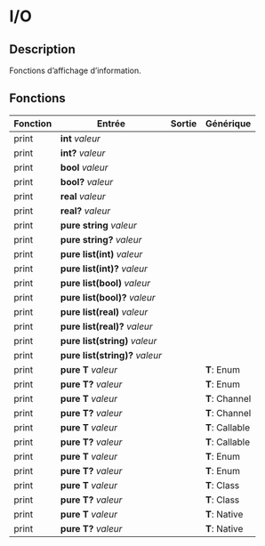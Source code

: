 # I/O

## Description

Fonctions d’affichage d’information.

## Fonctions

|Fonction|Entrée|Sortie|Générique|
|-|-|-|-|
|print|**int** *valeur*|||
|print|**int?** *valeur*|||
|print|**bool** *valeur*|||
|print|**bool?** *valeur*|||
|print|**real** *valeur*|||
|print|**real?** *valeur*|||
|print|**pure string** *valeur*|||
|print|**pure string?** *valeur*|||
|print|**pure list(int)** *valeur*|||
|print|**pure list(int)?** *valeur*|||
|print|**pure list(bool)** *valeur*|||
|print|**pure list(bool)?** *valeur*|||
|print|**pure list(real)** *valeur*|||
|print|**pure list(real)?** *valeur*|||
|print|**pure list(string)** *valeur*|||
|print|**pure list(string)?** *valeur*|||
|print|**pure T** *valeur*||**T**: Enum|
|print|**pure T?** *valeur*||**T**: Enum|
|print|**pure T** *valeur*||**T**: Channel|
|print|**pure T?** *valeur*||**T**: Channel|
|print|**pure T** *valeur*||**T**: Callable|
|print|**pure T?** *valeur*||**T**: Callable|
|print|**pure T** *valeur*||**T**: Enum|
|print|**pure T?** *valeur*||**T**: Enum|
|print|**pure T** *valeur*||**T**: Class|
|print|**pure T?** *valeur*||**T**: Class|
|print|**pure T** *valeur*||**T**: Native|
|print|**pure T?** *valeur*||**T**: Native|